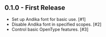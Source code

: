 ## 0.1.0 - First Release
  * Set up Andika font for basic use. [#1]
  * Disable Andika font in specified scopes. [#2]
  * Control basic OpenType features. [#3]
